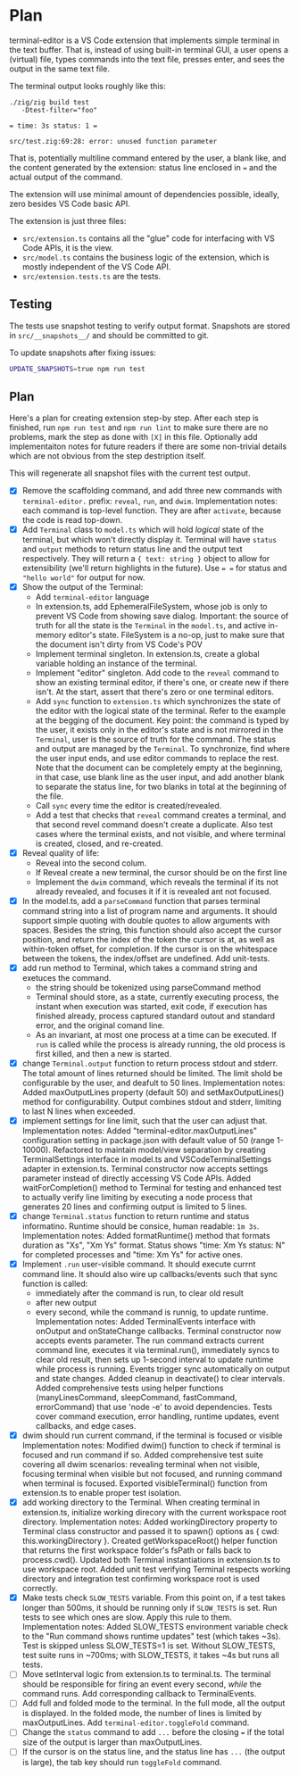 # Plan

terminal-editor is a VS Code extension that implements simple terminal in the text buffer. That is,
instead of using built-in terminal GUI, a user opens a (virtual) file, types commands into the text
file, presses enter, and sees the output in the same text file.

The terminal output looks roughly like this:

```
./zig/zig build test
   -Dtest-filter="foo"

= time: 3s status: 1 =

src/test.zig:69:28: error: unused function parameter
```

That is, potentially multiline command entered by the user, a blank like, and the content generated
by the extension: status line enclosed in `=` and the actual output of the command.

The extension will use minimal amount of dependencies possible, ideally, zero besides VS Code basic
API.

The extension is just three files:

* `src/extension.ts` contains all the "glue" code for interfacing with VS Code APIs, it is the view.
* `src/model.ts` contains the business logic of the extension, which is mostly independent of the VS
  Code API.
* `src/extension.tests.ts` are the tests.

## Testing

The tests use snapshot testing to verify output format. Snapshots are stored in `src/__snapshots__/` and should be committed to git.

To update snapshots after fixing issues:
```bash
UPDATE_SNAPSHOTS=true npm run test
```

## Plan

Here's a plan for creating extension step-by step. After each step is finished, run `npm run test`
and `npm run lint` to make sure there are no problems, mark the step as done with `[X]` in this
file. Optionally add implementaiton notes for future readers if there are some non-trivial details
which are not obvious from the step destription itself.

This will regenerate all snapshot files with the current test output.

- [X] Remove the scaffolding command, and add three new commands with `terminal-editor.` prefix:
  `reveal`, `run`, and `dwim`.
  Implementation notes: each command is top-level function. They are after `activate`, because the
  code is read top-down.
- [X] Add `Terminal` class to `model.ts` which will hold _logical_ state of the terminal, but which
  won't directly display it. Terminal will have `status` and `output` methods to return status line
  and the output text respectively. They will return a `{ text: string }` object to allow for
  extensibility (we'll return highlights in the future). Use `= =` for status and `"hello world"`
  for output for now.
- [X] Show the output of the Terminal:
  - Add `terminal-editor` language
  - In extension.ts, add EphemeralFileSystem, whose job is only to prevent VS Code from showing save
    dialog. Important: the source of truth for all the state is the `Terminal` in the `model.ts`,
    and active in-memory editor's state. FileSystem is a no-op, just to make sure that the document
    isn't dirty from VS Code's POV
  - Implement terminal singleton. In extension.ts, create a global variable holding an instance of
    the terminal.
  - Implement "editor" singleton. Add code to the `reveal` command to show an existing terminal
    editor, if there's one, or create new if there isn't. At the start, assert that there's zero or
    one terminal editors.
  - Add `sync` function to `extension.ts` which synchronizes the state of the editor with the
    logical state of the terminal. Refer to the example at the begging of the document. Key point:
    the command is typed by the user, it exists only in the editor's state and is not mirrored in
    the `Terminal`, user is the source of truth for the command. The status and output are managed
    by the `Terminal`. To synchronize, find where the user input ends, and use editor commands to
    replace the rest. Note that the document can be completely empty at the beginning, in that case,
    use blank line as the user input, and add another blank to separate the status line, for two
    blanks in total at the beginning of the file.
  - Call `sync` every time the editor is created/revealed.
  - Add a test that checks that `reveal` command creates a terminal, and that second revel command
    doesn't create a duplicate. Also test cases where the terminal exists, and not visible, and
    where terminal is created, closed, and re-created.
- [X] Reveal quality of life:
  - Reveal into the second colum.
  - If Reveal create a new terminal, the cursor should be on the first line
  - Implement the `dwim` command, which reveals the terminal if its not already revealed, and
    focuses it if it is revealed ant not focused.
- [X] In the model.ts, add a `parseCommand` function that parses terminal command string into a list
  of program name and arguments. It should support simple quoting with double quotes to allow
  arguments with spaces. Besides the string, this function should also accept the cursor position,
  and return the index of the token the cursor is at, as well as within-token offset, for
  completion. If the cursor is on the whitespace between the tokens, the index/offset are undefined.
  Add unit-tests.
- [X] add run method to Terminal, which takes a command string and exetuces the command.
  - the string should be tokenized using parseCommand method
  - Terminal should store, as a state, currently executing process, the instant when execution was
    started, exit code, if execution has finished already, process captured standard outout and
    standard error, and the original comand line.
  - As an invariant, at most one process at a time can be executed. If `run` is called while the
    process is already running, the old process is first killed, and then a new is started.
- [X] change `Terminal.output` function to return process stdout and stderr. The total amount of
  lines returned should be limited. The limit shold be configurable by the user, and deafult to 50
  lines.
  Implementation notes: Added maxOutputLines property (default 50) and setMaxOutputLines() method
  for configurability. Output combines stdout and stderr, limiting to last N lines when exceeded.
- [X] implement settings for line limit, such that the user can adjust that.
  Implementation notes: Added "terminal-editor.maxOutputLines" configuration setting in package.json
  with default value of 50 (range 1-10000). Refactored to maintain model/view separation by creating
  TerminalSettings interface in model.ts and VSCodeTerminalSettings adapter in extension.ts. Terminal
  constructor now accepts settings parameter instead of directly accessing VS Code APIs. Added
  waitForCompletion() method to Terminal for testing and enhanced test to actually verify line limiting
  by executing a node process that generates 20 lines and confirming output is limited to 5 lines.
- [X] change `Terminal.status` function to return runtime and status informatino. Runtime should  be
  consice, human readable: `1m 3s`.
  Implementation notes: Added formatRuntime() method that formats duration as "Xs", "Xm Ys" format.
  Status shows "time: Xm Ys status: N" for completed processes and "time: Xm Ys" for active ones.
- [X] Implement `.run` user-visible command. It should execute currnt command line. It should also
  wire up callbacks/events such that sync function is called:
  - immediately after the command is run, to clear old result
  - after new output
  - every second, while the command is runnig, to update runtime.
  Implementation notes: Added TerminalEvents interface with onOutput and onStateChange callbacks.
  Terminal constructor now accepts events parameter. The run command extracts current command line,
  executes it via terminal.run(), immediately syncs to clear old result, then sets up 1-second
  interval to update runtime while process is running. Events trigger sync automatically on output
  and state changes. Added cleanup in deactivate() to clear intervals. Added comprehensive tests
  using helper functions (manyLinesCommand, sleepCommand, fastCommand, errorCommand) that use
  'node -e' to avoid dependencies. Tests cover command execution, error handling, runtime updates,
  event callbacks, and edge cases.
- [X] dwim should run current command, if the terminal is focused or visible
  Implementation notes: Modified dwim() function to check if terminal is focused and run command if so.
  Added comprehensive test suite covering all dwim scenarios: revealing terminal when not visible,
  focusing terminal when visible but not focused, and running command when terminal is focused.
  Exported visibleTerminal() function from extension.ts to enable proper test isolation.
- [X] add working directory to the Terminal. When creating terminal in extension.ts, initialize
  working direcory with the current workspace root directory.
  Implementation notes: Added workingDirectory property to Terminal class constructor and passed it
  to spawn() options as { cwd: this.workingDirectory }. Created getWorkspaceRoot() helper function
  that returns the first workspace folder's fsPath or falls back to process.cwd(). Updated both
  Terminal instantiations in extension.ts to use workspace root. Added unit test verifying Terminal
  respects working directory and integration test confirming workspace root is used correctly.
- [X] Make tests check `SLOW_TESTS` variable. From this point on, if a test takes longer than 500ms,
  it should be running only if `SLOW_TESTS` is set. Run tests to see which ones are slow. Apply this
  rule to them.
  Implementation notes: Added SLOW_TESTS environment variable check to the "Run command shows
  runtime updates" test (which takes ~3s). Test is skipped unless SLOW_TESTS=1 is set. Without
  SLOW_TESTS, test suite runs in ~700ms; with SLOW_TESTS, it takes ~4s but runs all tests.
- [ ] Move setInterval logic from extension.ts to terminal.ts. The terminal should be responsible for
  firing an event every second, _while_ the command runs. Add corresponding callback to TerminalEvents.
- [ ] Add full and folded mode to the terminal. In the full mode, all the output is displayed. In
  the folded mode, the number of lines is limited by maxOutputLines. Add `terminal-editor.toggleFold`
  command.
- [ ] Change the `status` command to add `...` before the closing `=` if the total size of the output
  is larger than maxOutputLines.
- [ ] If the cursor is on the status line, and the status line has `...` (the output is large), the
  tab key should run `toggleFold` command.
